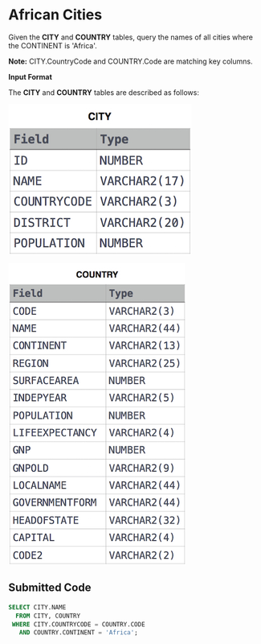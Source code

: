 # African Cities

Given the **CITY** and **COUNTRY** tables, query the names of all cities where the CONTINENT is 'Africa'.

**Note:** CITY.CountryCode and COUNTRY.Code are matching key columns.

**Input Format**

The **CITY** and **COUNTRY** tables are described as follows:

![](../src/1449729804-f21d187d0f-CITY.jpg)

![](../src/1449769013-e54ce90480-Country.jpg)

## Submitted Code

```sql
SELECT CITY.NAME
  FROM CITY, COUNTRY
 WHERE CITY.COUNTRYCODE = COUNTRY.CODE
   AND COUNTRY.CONTINENT = 'Africa';
```
